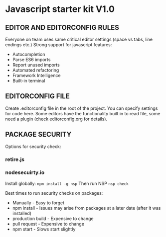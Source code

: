 # Javascript starter kit V1.0

## EDITOR AND EDITORCONFIG RULES
Everyone on team uses same critical editor settings (space vs tabs, line endings etc.)
Strong support for javascript features: 
* Autocompletion
* Parse ES6 imports
* Report unused imports
* Automated refactoring
* Framework Intelligence
* Built-in terminal

## EDITORCONFIG FILE 
Create .editorconfig file in the root of the project. You can specify settings for code here. Some editors have
the functionality built in to read file, some need a plugin (check editorconfig.org for details).

## PACKAGE SECURITY
Options for security check:
### retire.js
### nodesecuirty.io
Install globally: 
`npm install -g nsp`
Then run NSP
`nsp check` 


Best times to run security checks on packages:
* Manually - Easy to forget
* npm install - Issues may arise from packages at a later date (after it was installed)
* production build - Expensive to change
* pull request - Expensive to change
* npm start - Slows start slightly 
 
